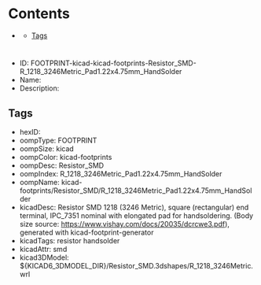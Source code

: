



Contents
========

* [](#)
	* [Tags](#tags)

# 

- ID: FOOTPRINT-kicad-kicad-footprints-Resistor_SMD-R_1218_3246Metric_Pad1.22x4.75mm_HandSolder
- Name: 
- Description: 

## Tags

- hexID: 
- oompType: FOOTPRINT
- oompSize: kicad
- oompColor: kicad-footprints
- oompDesc: Resistor_SMD
- oompIndex: R_1218_3246Metric_Pad1.22x4.75mm_HandSolder
- oompName: kicad-footprints/Resistor_SMD/R_1218_3246Metric_Pad1.22x4.75mm_HandSolder
- kicadDesc: Resistor SMD 1218 (3246 Metric), square (rectangular) end terminal, IPC_7351 nominal with elongated pad for handsoldering. (Body size source: https://www.vishay.com/docs/20035/dcrcwe3.pdf), generated with kicad-footprint-generator
- kicadTags: resistor handsolder
- kicadAttr: smd
- kicad3DModel: ${KICAD6_3DMODEL_DIR}/Resistor_SMD.3dshapes/R_1218_3246Metric.wrl

